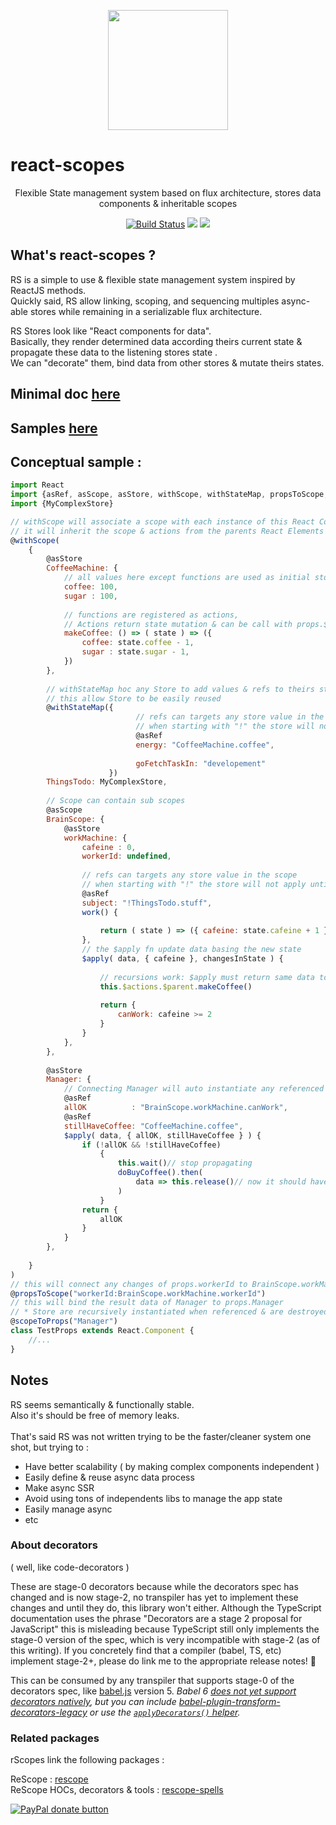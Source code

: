 
<p align="center"><img  width="192" src ="https://github.com/rScopes/rescope/raw/master/doc/assets/logo.svg?sanitize=true" /></p>

<p align="center" style="font-size:25px"><b>

# react-scopes

</b></p>
<p align="center">Flexible State management system based on flux architecture, stores data components & inheritable scopes
</p>

<p align="center"><a href="https://travis-ci.org/n8tz/rescope">
<img src="https://travis-ci.org/rscopes/rescope.svg?branch=master" alt="Build Status" /></a>
<a href="https://www.npmjs.com/package/react-scopes">
<img src="https://img.shields.io/npm/v/react-scopes.svg" /></a>
<img src="https://img.shields.io/badge/contributions-welcome-brightgreen.svg?style=flat" />

</p>

## What's react-scopes ?

RS is a simple to use & flexible state management system inspired by ReactJS methods.<br/>
Quickly said, RS allow linking, scoping, and sequencing multiples async-able stores while remaining in a serializable flux architecture.

RS Stores look like "React components for data".<br>
Basically, they render determined data according theirs current state & propagate these data to the listening stores state .<br>
We can "decorate" them, bind data from other stores & mutate theirs states.     

## Minimal doc [here](DOC.MD)

## Samples [here](https://github.com/rscopes/react-scopes-samples)

## Conceptual sample :

```jsx harmony
import React                                                                          from "react";
import {asRef, asScope, asStore, withScope, withStateMap, propsToScope, scopeToProps} from "react-scopes";
import {MyComplexStore}                                                               from "./from/somewhere";

// withScope will associate a scope with each instance of this React Component
// it will inherit the scope & actions from the parents React Elements
@withScope(
	{
		@asStore
		CoffeeMachine: {
			// all values here except functions are used as initial store value  
			coffee: 100,
			sugar : 100,
			
			// functions are registered as actions,
			// Actions return state mutation & can be call with props.$actions.*
			makeCoffee: () => ( state ) => ({
				coffee: state.coffee - 1,
				sugar : state.sugar - 1,
			})
		},
		
		// withStateMap hoc any Store to add values & refs to theirs state
		// this allow Store to be easily reused
		@withStateMap({
                            // refs can targets any store value in the scope
                            // when starting with "!" the store will not apply until the targeted value is !== undefined
                            @asRef
                            energy: "CoffeeMachine.coffee",
                            
			                goFetchTaskIn: "developement"
		              })
		ThingsTodo: MyComplexStore,
		
		// Scope can contain sub scopes
		@asScope
		BrainScope: {
			@asStore
			workMachine: {
				cafeine : 0,
				workerId: undefined,
				
				// refs can targets any store value in the scope
				// when starting with "!" the store will not apply until the targeted value is !== undefined
				@asRef
				subject: "!ThingsTodo.stuff",
				work() {
					
					return ( state ) => ({ cafeine: state.cafeine + 1 });
				},
				// the $apply fn update data basing the new state
				$apply( data, { cafeine }, changesInState ) {
					
					// recursions work: $apply must return same data to stop 
					this.$actions.$parent.makeCoffee()
					
					return {
						canWork: cafeine >= 2
					}
				}
			},
		},
		
		@asStore
		Manager: {
			// Connecting Manager will auto instantiate any referenced store 
			@asRef
			allOK          : "BrainScope.workMachine.canWork",
			@asRef
			stillHaveCoffee: "CoffeeMachine.coffee",
			$apply( data, { allOK, stillHaveCoffee } ) {
				if (!allOK && !stillHaveCoffee)
					{
						this.wait()// stop propagating 
						doBuyCoffee().then(
							data => this.release()// now it should have coffee
						)
					}
				return {
					allOK
				}
			}
		},
		
	}
)
// this will connect any changes of props.workerId to BrainScope.workMachine.workerId
@propsToScope("workerId:BrainScope.workMachine.workerId")
// this will bind the result data of Manager to props.Manager
// * Store are recursively instantiated when referenced & are destroyed when listeners are removed
@scopeToProps("Manager")
class TestProps extends React.Component {
	//...
}

```

## Notes

RS seems semantically & functionally stable. <br/>
Also it's should be free of memory leaks.<br/>
<br/>
That's said RS was not written trying to be the faster/cleaner system one shot, but trying to :
- Have better scalability ( by making complex components independent )
- Easily define & reuse async data process 
- Make async SSR
- Avoid using tons of independents libs to manage the app state
- Easily manage async
- etc

### About decorators

( well, like code-decorators )

These are stage-0 decorators because while the decorators spec has changed and is now stage-2, no transpiler has yet to implement these changes and until they do, this library won't either. Although the TypeScript documentation uses the phrase "Decorators are a stage 2 proposal for JavaScript" this is misleading because TypeScript still only implements the stage-0 version of the spec, which is very incompatible with stage-2 (as of this writing). If you concretely find that a compiler (babel, TS, etc) implement stage-2+, please do link me to the appropriate release notes! 🎈


This can be consumed by any transpiler that supports stage-0 of the decorators spec, like [babel.js](https://babeljs.io/) version 5. *Babel 6 [does not yet support decorators natively](https://phabricator.babeljs.io/T2645), but you can include [babel-plugin-transform-decorators-legacy](https://github.com/loganfsmyth/babel-plugin-transform-decorators-legacy) or use the [`applyDecorators()` helper](#applydecorators-helper).*

### Related packages

rScopes link the following packages :<br>

ReScope : [rescope](https://github.com/rscopes/rescope)<br>
ReScope HOCs, decorators & tools : [rescope-spells](https://github.com/rscopes/rescope-spells)<br>


<span class="badge-paypal"><a href="https://www.paypal.com/cgi-bin/webscr?cmd=_s-xclick&hosted_button_id=VWKR3TWQ2U2AC" title="Donate to this project using Paypal"><img src="https://img.shields.io/badge/paypal-donate-yellow.svg" alt="PayPal donate button" /></a></span>
